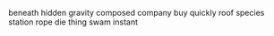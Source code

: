 beneath hidden gravity composed company buy quickly roof species station rope die thing swam instant